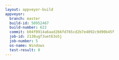 ```yaml
---
layout: appveyor-build
appveyor:
  branch: master
  build-id: 50952467
  build-number: 622
  commit: b04f0914a6aad266fd765cd2b7e4092c9d90b45f
  job-id: 2138ugf3uet63o5j
  job-number: 5
  os-name: Windows
  test-result: 0
---
```


